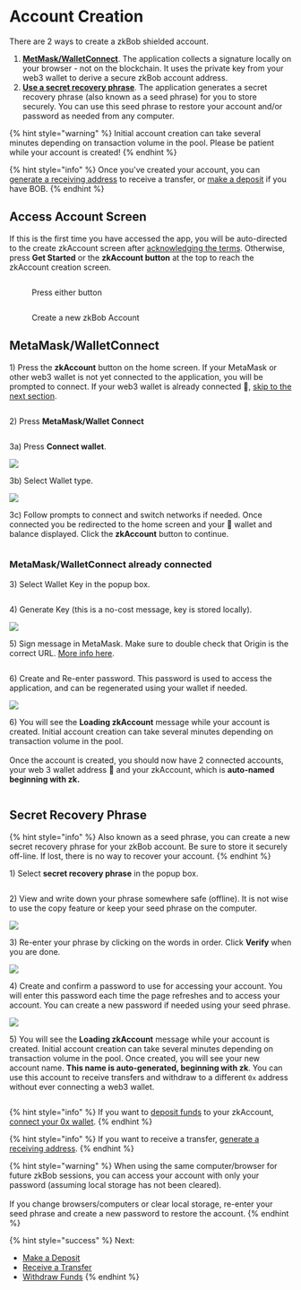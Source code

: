# Account Creation

There are 2 ways to create a zkBob shielded account.&#x20;

1. [**MetMask/WalletConnect**](./#metamask-walletconnect). The application collects a signature locally on your browser - not on the blockchain. It uses the private key from your web3 wallet to derive a secure zkBob account address.
2. [**Use a secret recovery phrase**](./#seed-phrase). The application generates a secret recovery phrase (also known as a seed phrase) for you to store securely. You can use this seed phrase to restore your account and/or password as needed from any computer.

{% hint style="warning" %}
Initial account creation can take several minutes depending on transaction volume in the pool. Please be patient while your account is created!&#x20;
{% endhint %}

{% hint style="info" %}
Once you've created your account, you can [generate a receiving address](../generate-a-secure-address.md) to receive a transfer, or [make a deposit](../deposits.md) if you have BOB.&#x20;
{% endhint %}

## Access Account Screen

If this is the first time you have accessed the app, you will be auto-directed to the create zkAccount screen after [acknowledging the terms](../acknowledge-terms.md). Otherwise, press **Get Started** or the **zkAccount button** at the top to reach the  zkAccount creation screen.

<figure><img src="../../.gitbook/assets/get-started-1.png" alt=""><figcaption><p>Press either button</p></figcaption></figure>

<figure><img src="../../.gitbook/assets/new-account.png" alt=""><figcaption><p>Create a new zkBob Account</p></figcaption></figure>

## MetaMask/WalletConnect

1\) Press the **zkAccount** button on the home screen. If your MetaMask or other web3 wallet is not yet connected to the application, you will be prompted to connect. If your web3 wallet is already connected 🦊, [skip to the next section](./#web-3-wallet-connected).

<figure><img src="../../.gitbook/assets/plain-acct-button.png" alt=""><figcaption></figcaption></figure>

2\) Press **MetaMask/Wallet Connect**

<figure><img src="../../.gitbook/assets/mm-wc.png" alt=""><figcaption></figcaption></figure>

3a) Press **Connect wallet**.

![](../../.gitbook/assets/connect-wallet.png)

3b) Select Wallet type.

![](../../.gitbook/assets/wallet-type.png)

3c) Follow prompts to connect and switch networks if needed. Once connected you be redirected to the home screen and your 🦊 wallet and balance displayed. Click the **zkAccount** button to continue.

<figure><img src="../../.gitbook/assets/zk-button.png" alt=""><figcaption></figcaption></figure>

### MetaMask/WalletConnect already connected

3\) Select Wallet Key in the popup box.

<figure><img src="../../.gitbook/assets/mm-wc.png" alt=""><figcaption></figcaption></figure>

4\) Generate Key (this is a no-cost message, key is stored locally).&#x20;

![](../../.gitbook/assets/generate-key.png)

5\) Sign message in MetaMask. Make sure to double check that Origin is the correct URL. [More info here](metamask-web3-wallet-warning.md).

<figure><img src="../../.gitbook/assets/sig-origin-request.png" alt=""><figcaption></figcaption></figure>

6\) Create and Re-enter password. This password is used to access the application, and can be regenerated using your wallet if needed.

![](../../.gitbook/assets/connect-6.png)

6\) You will see the **Loading zkAccount** message while your account is created. Initial account creation can take several minutes depending on transaction volume in the pool. \
\
Once the account is created, you should now have 2 connected accounts, your web 3 wallet address 🦊 and your zkAccount, which is **auto-named beginning with zk.**

<figure><img src="../../.gitbook/assets/both-addys.png" alt=""><figcaption></figcaption></figure>

## Secret Recovery Phrase

{% hint style="info" %}
Also known as a seed phrase, you can create a new secret recovery phrase for your zkBob account. Be sure to store it securely off-line. If lost, there is no way to recover your account.
{% endhint %}

1\) Select **secret recovery phrase** in the popup box.

<figure><img src="../../.gitbook/assets/recovery-phrase.png" alt=""><figcaption></figcaption></figure>

2\) View and write down your phrase somewhere safe (offline). It is not wise to use the copy feature or keep your seed phrase on the computer.&#x20;

![](../../.gitbook/assets/seed-2.png)

3\) Re-enter your phrase by clicking on the words in order. Click **Verify** when you are done.

![](../../.gitbook/assets/confirm-seed.png)

4\) Create and confirm a password to use for accessing your account. You will enter this password each time the page refreshes and to access your account. You can create a new password if needed using your seed phrase.

![](../../.gitbook/assets/zkbob-password.png)

5\) You will see the **Loading zkAccount** message while your account is created. Initial account creation can take several minutes depending on transaction volume in the pool. Once created, you will see your new account name. **This name is auto-generated, beginning with zk**. You can use this account to receive transfers and withdraw to a different `0x` address without ever connecting a web3 wallet.

<figure><img src="../../.gitbook/assets/account-created.png" alt=""><figcaption></figcaption></figure>

{% hint style="info" %}
If you want to [deposit funds](../deposits.md) to your zkAccount, [connect your 0x wallet](./#web3-wallet).
{% endhint %}

{% hint style="info" %}
If you want to receive a transfer, [generate a receiving address](../generate-a-secure-address.md).
{% endhint %}

{% hint style="warning" %}
When using the same computer/browser for future zkBob sessions, you can access your account with only your password (assuming local storage has not been cleared). \
\
If you change browsers/computers or clear local storage, re-enter your seed phrase and create a new password to restore the account.
{% endhint %}

{% hint style="success" %}
Next:&#x20;

* [Make a Deposit](../deposits.md)
* [Receive a Transfer](../transfers/)
* [Withdraw Funds](../withdrawals.md)
{% endhint %}
